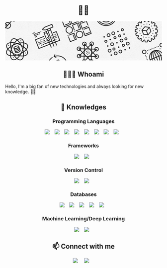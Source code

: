 <h1 align="center"> 👋🏼 </h1>
<div align="center">
  <img src="https://github.com/jstefanski/jstefanski/blob/main/banner.jpg" alt="header"/>
</div>

<h2 align="center"> 👨🏼‍💻 Whoami</h2>
Hello, I'm a big fan of new technologies and always looking for new knowledge. 🖖🏼

<h2 align="center"> 🔭 Knowledges </h2>
<h3 align="center"> Programming Languages </h3>
<p align="center">
  <img src="https://img.shields.io/badge/python%20-%2314354C.svg?&style=for-the-badge&logo=python&logoColor=white"/>&nbsp;&nbsp;&nbsp;
  <img src="https://img.shields.io/badge/java-%23ED8B00.svg?&style=for-the-badge&logo=java&logoColor=white"/>&nbsp;&nbsp;&nbsp;
  <img src="https://img.shields.io/badge/r-%23276DC3.svg?&style=for-the-badge&logo=r&logoColor=white"/>&nbsp;&nbsp;&nbsp;
  <img src="https://img.shields.io/badge/markdown-%23000000.svg?&style=for-the-badge&logo=markdown&logoColor=white"/>&nbsp;&nbsp;&nbsp;
  <img src="https://img.shields.io/badge/shell_script%20-%23121011.svg?&style=for-the-badge&logo=gnu-bash&logoColor=white"/>&nbsp;&nbsp;&nbsp;
  <img src="https://img.shields.io/badge/c%20-gray?&style=for-the-badge&logo=c&logoColor=white"/>&nbsp;&nbsp;&nbsp;
  <img src="https://img.shields.io/badge/pro*c%20-%23F00000.svg?&style=for-the-badge&logo=oracle&logoColor=white"/>&nbsp;&nbsp;&nbsp;
  <img src="https://img.shields.io/badge/pl/sql%20-%23F00000.svg?&style=for-the-badge&logo=oracle&logoColor=white"/>&nbsp;&nbsp;&nbsp;  
</p>

<h3 align="center"> Frameworks</h3>
<p align="center">
  <img src="https://img.shields.io/badge/django%20-%23092E20.svg?&style=for-the-badge&logo=django&logoColor=white"/>&nbsp;&nbsp;&nbsp;
  <img src="https://img.shields.io/badge/flask%20-%23000.svg?&style=for-the-badge&logo=flask&logoColor=white"/>&nbsp;&nbsp;&nbsp;
</p>

<h3 align="center"> Version Control </h3>
<p align="center">
  <img src="https://img.shields.io/badge/git%20-%23F05033.svg?&style=for-the-badge&logo=git&logoColor=white"/>&nbsp;&nbsp;&nbsp;
  <img src="https://img.shields.io/badge/github%20-%23121011.svg?&style=for-the-badge&logo=github&logoColor=white"/>&nbsp;&nbsp;&nbsp;
</p>

<h3 align="center"> Databases </h3>
<p align="center">
  <img src="https://img.shields.io/badge/mysql-%23316192.svg?&style=for-the-badge&logo=mysql&logoColor=white"/>&nbsp;&nbsp;&nbsp;
  <img src="https://img.shields.io/badge/postgres-%23316192.svg?&style=for-the-badge&logo=postgresql&logoColor=white"/>&nbsp;&nbsp;&nbsp;
  <img src="https://img.shields.io/badge/sqlite-%2307405e.svg?&style=for-the-badge&logo=sqlite&logoColor=white"/>&nbsp;&nbsp;&nbsp;
  <img src="https://img.shields.io/badge/sql_server-%23F00000?&style=for-the-badge&logo=microsoft-sql-server&logoColor=white"/>&nbsp;&nbsp;&nbsp;
  <img src="https://img.shields.io/badge/oracle%20-%23F00000.svg?&style=for-the-badge&logo=oracle&logoColor=white"/>&nbsp;&nbsp;&nbsp;
</p>

<h3 align="center"> Machine Learning/Deep Learning </h3>
<p align="center">
  <img src="https://img.shields.io/badge/pandas%20-%23150458.svg?&style=for-the-badge&logo=pandas&logoColor=white"/>&nbsp;&nbsp;&nbsp;
  <img src="https://img.shields.io/badge/numpy%20-%23013243.svg?&style=for-the-badge&logo=numpy&logoColor=white"/>&nbsp;&nbsp;&nbsp;
</p>

<h2  align="center"> 📫 Connect with me </h2>
<p align="center">
  <a target="_blank"href="https://www.linkedin.com/in/rafaelstefanski/"><img src="https://img.shields.io/badge/linkedin-%230077B5.svg?&style=for-the-badge&logo=linkedin&logoColor=white"/></a>&nbsp;&nbsp;&nbsp;&nbsp;
  <a target="_blank"href="https://instagram.com/rafael.jstefanski"><img src="https://img.shields.io/badge/instagram%20-%23E4405F.svg?&style=for-the-badge&logo=Instagram&logoColor=white"/></a>&nbsp;&nbsp;&nbsp;&nbsp;
</p>
